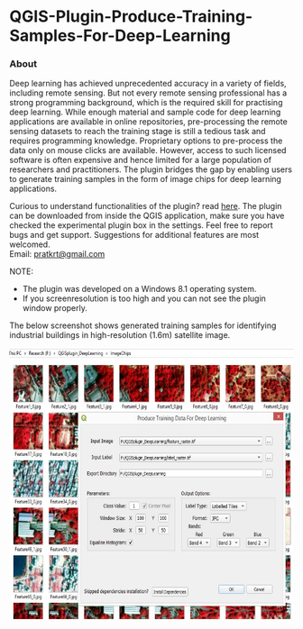 # QGIS-Plugin-Produce-Training-Samples-For-Deep-Learning #
### About ###
Deep learning has achieved unprecedented accuracy in a variety of fields, including remote sensing. But not every remote sensing professional has a strong programming background, which is the required skill for practising deep learning. While enough material and sample code for deep learning applications are available in online repositories, pre-processing the remote sensing datasets to reach the training stage is still a tedious task and requires programming knowledge. Proprietary options to pre-process the data only on mouse clicks are available. However, access to such licensed software is often expensive and hence limited for a large population of researchers and practitioners. The plugin bridges the gap by enabling users to generate training samples in the form of image chips for deep learning applications.<br/>

Curious to understand functionalities of the plugin? read [here](/UsageInstructions). The plugin can be downloaded from inside the QGIS application, make sure you have checked the experimental plugin box in the settings. Feel free to report bugs and get support. Suggestions for additional features are most welcomed.<br/>
Email: pratkrt@gmail.com

NOTE:
 * The plugin was developed on a Windows 8.1 operating system.
 * If you screenresolution is too high and you can not see the plugin window properly.

The below screenshot shows generated training samples for identifying industrial buildings in high-resolution (1.6m) satellite image.<br/>

<img src="PluginScreen.jpg" height="482" width="655">



